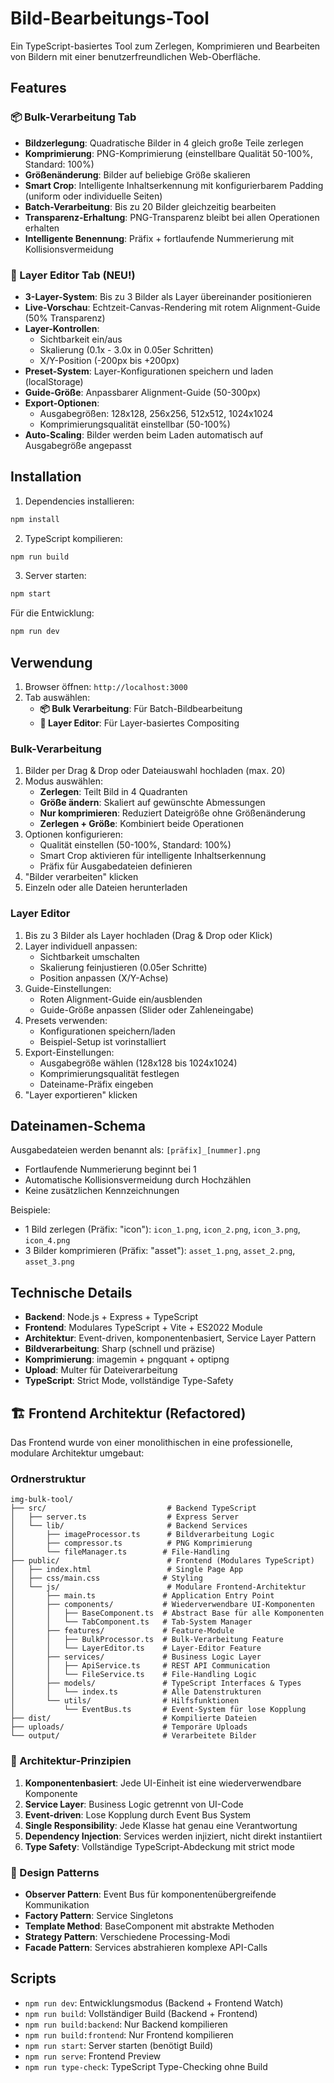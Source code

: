 # Bild-Bearbeitungs-Tool

Ein TypeScript-basiertes Tool zum Zerlegen, Komprimieren und Bearbeiten von Bildern mit einer benutzerfreundlichen Web-Oberfläche.

## Features

### 📦 Bulk-Verarbeitung Tab
- **Bildzerlegung**: Quadratische Bilder in 4 gleich große Teile zerlegen
- **Komprimierung**: PNG-Komprimierung (einstellbare Qualität 50-100%, Standard: 100%)
- **Größenänderung**: Bilder auf beliebige Größe skalieren
- **Smart Crop**: Intelligente Inhaltserkennung mit konfigurierbarem Padding (uniform oder individuelle Seiten)
- **Batch-Verarbeitung**: Bis zu 20 Bilder gleichzeitig bearbeiten
- **Transparenz-Erhaltung**: PNG-Transparenz bleibt bei allen Operationen erhalten
- **Intelligente Benennung**: Präfix + fortlaufende Nummerierung mit Kollisionsvermeidung

### 🎨 Layer Editor Tab (NEU!)
- **3-Layer-System**: Bis zu 3 Bilder als Layer übereinander positionieren
- **Live-Vorschau**: Echtzeit-Canvas-Rendering mit rotem Alignment-Guide (50% Transparenz)
- **Layer-Kontrollen**: 
  - Sichtbarkeit ein/aus
  - Skalierung (0.1x - 3.0x in 0.05er Schritten)
  - X/Y-Position (-200px bis +200px)
- **Preset-System**: Layer-Konfigurationen speichern und laden (localStorage)
- **Guide-Größe**: Anpassbarer Alignment-Guide (50-300px)
- **Export-Optionen**: 
  - Ausgabegrößen: 128x128, 256x256, 512x512, 1024x1024
  - Komprimierungsqualität einstellbar (50-100%)
- **Auto-Scaling**: Bilder werden beim Laden automatisch auf Ausgabegröße angepasst

## Installation

1. Dependencies installieren:
```bash
npm install
```

2. TypeScript kompilieren:
```bash
npm run build
```

3. Server starten:
```bash
npm start
```

Für die Entwicklung:
```bash
npm run dev
```

## Verwendung

1. Browser öffnen: `http://localhost:3000`
2. Tab auswählen:
   - **📦 Bulk Verarbeitung**: Für Batch-Bildbearbeitung
   - **🎨 Layer Editor**: Für Layer-basiertes Compositing

### Bulk-Verarbeitung
1. Bilder per Drag & Drop oder Dateiauswahl hochladen (max. 20)
2. Modus auswählen:
   - **Zerlegen**: Teilt Bild in 4 Quadranten
   - **Größe ändern**: Skaliert auf gewünschte Abmessungen
   - **Nur komprimieren**: Reduziert Dateigröße ohne Größenänderung
   - **Zerlegen + Größe**: Kombiniert beide Operationen
3. Optionen konfigurieren:
   - Qualität einstellen (50-100%, Standard: 100%)
   - Smart Crop aktivieren für intelligente Inhaltserkennung
   - Präfix für Ausgabedateien definieren
4. "Bilder verarbeiten" klicken
5. Einzeln oder alle Dateien herunterladen

### Layer Editor
1. Bis zu 3 Bilder als Layer hochladen (Drag & Drop oder Klick)
2. Layer individuell anpassen:
   - Sichtbarkeit umschalten
   - Skalierung feinjustieren (0.05er Schritte)
   - Position anpassen (X/Y-Achse)
3. Guide-Einstellungen:
   - Roten Alignment-Guide ein/ausblenden
   - Guide-Größe anpassen (Slider oder Zahleneingabe)
4. Presets verwenden:
   - Konfigurationen speichern/laden
   - Beispiel-Setup ist vorinstalliert
5. Export-Einstellungen:
   - Ausgabegröße wählen (128x128 bis 1024x1024)
   - Komprimierungsqualität festlegen
   - Dateiname-Präfix eingeben
6. "Layer exportieren" klicken

## Dateinamen-Schema

Ausgabedateien werden benannt als: `[präfix]_[nummer].png`

- Fortlaufende Nummerierung beginnt bei 1
- Automatische Kollisionsvermeidung durch Hochzählen
- Keine zusätzlichen Kennzeichnungen

Beispiele:
- 1 Bild zerlegen (Präfix: "icon"): `icon_1.png`, `icon_2.png`, `icon_3.png`, `icon_4.png`
- 3 Bilder komprimieren (Präfix: "asset"): `asset_1.png`, `asset_2.png`, `asset_3.png`

## Technische Details

- **Backend**: Node.js + Express + TypeScript
- **Frontend**: Modulares TypeScript + Vite + ES2022 Module
- **Architektur**: Event-driven, komponentenbasiert, Service Layer Pattern
- **Bildverarbeitung**: Sharp (schnell und präzise)
- **Komprimierung**: imagemin + pngquant + optipng
- **Upload**: Multer für Dateiverarbeitung
- **TypeScript**: Strict Mode, vollständige Type-Safety

## 🏗️ Frontend Architektur (Refactored)

Das Frontend wurde von einer monolithischen in eine professionelle, modulare Architektur umgebaut:

### Ordnerstruktur

```
img-bulk-tool/
├── src/                           # Backend TypeScript
│   ├── server.ts                  # Express Server
│   └── lib/                       # Backend Services
│       ├── imageProcessor.ts      # Bildverarbeitung Logic
│       ├── compressor.ts          # PNG Komprimierung
│       └── fileManager.ts        # File-Handling
├── public/                        # Frontend (Modulares TypeScript)
│   ├── index.html                 # Single Page App
│   ├── css/main.css              # Styling
│   └── js/                        # Modulare Frontend-Architektur
│       ├── main.ts               # Application Entry Point
│       ├── components/           # Wiederverwendbare UI-Komponenten
│       │   ├── BaseComponent.ts  # Abstract Base für alle Komponenten
│       │   └── TabComponent.ts   # Tab-System Manager
│       ├── features/             # Feature-Module
│       │   ├── BulkProcessor.ts  # Bulk-Verarbeitung Feature
│       │   └── LayerEditor.ts    # Layer-Editor Feature
│       ├── services/             # Business Logic Layer
│       │   ├── ApiService.ts     # REST API Communication
│       │   └── FileService.ts    # File-Handling Logic
│       ├── models/               # TypeScript Interfaces & Types
│       │   └── index.ts          # Alle Datenstrukturen
│       └── utils/                # Hilfsfunktionen
│           └── EventBus.ts       # Event-System für lose Kopplung
├── dist/                         # Kompilierte Dateien
├── uploads/                      # Temporäre Uploads  
└── output/                       # Verarbeitete Bilder
```

### 🎯 Architektur-Prinzipien

1. **Komponentenbasiert**: Jede UI-Einheit ist eine wiederverwendbare Komponente
2. **Service Layer**: Business Logic getrennt von UI-Code
3. **Event-driven**: Lose Kopplung durch Event Bus System
4. **Single Responsibility**: Jede Klasse hat genau eine Verantwortung
5. **Dependency Injection**: Services werden injiziert, nicht direkt instantiiert
6. **Type Safety**: Vollständige TypeScript-Abdeckung mit strict mode

### 🔧 Design Patterns

- **Observer Pattern**: Event Bus für komponentenübergreifende Kommunikation
- **Factory Pattern**: Service Singletons
- **Template Method**: BaseComponent mit abstrakte Methoden
- **Strategy Pattern**: Verschiedene Processing-Modi
- **Facade Pattern**: Services abstrahieren komplexe API-Calls

## Scripts

- `npm run dev`: Entwicklungsmodus (Backend + Frontend Watch)
- `npm run build`: Vollständiger Build (Backend + Frontend)
- `npm run build:backend`: Nur Backend kompilieren
- `npm run build:frontend`: Nur Frontend kompilieren  
- `npm run start`: Server starten (benötigt Build)
- `npm run serve`: Frontend Preview
- `npm run type-check`: TypeScript Type-Checking ohne Build